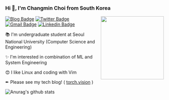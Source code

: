 ### Hi 👋, I'm Changmin Choi from South Korea

<img align='right' src='https://torch.vision/assets/profile-placeholder.png' width='200"'>

[![Blog Badge](https://img.shields.io/badge/-torch.vision-EE4C2C?style=flat-square&logo=blogger&logoColor=white&link=https://torch.vision)](https://torch.vision)
[![Twitter Badge](https://img.shields.io/badge/-@ryul99__dev-1ca0f1?style=flat-square&labelColor=1ca0f1&logo=twitter&logoColor=white&link=https://twitter.com/ryul99_dev)](https://twitter.com/ryul99_dev)
[![Gmail Badge](https://img.shields.io/badge/-cmchoi9901@gmail.com-red?style=flat-square&labelColor=red&logo=Gmail&logoColor=white&link=mailto:cmchoi9901@gmail.com)](mailto:cmchoi9901@gmail.com)
[![Linkedin Badge](https://img.shields.io/badge/-ryul99-blue?style=flat-square&logo=Linkedin&logoColor=white&link=https://www.linkedin.com/in/ryul99/)](https://www.linkedin.com/in/ryul99)

📚 I'm undergraduate student at Seoul National University (Computer Science and Engineering)

✨ I'm interested in combination of ML and System Engineering

😍 I like Linux and coding with Vim

✒ Please see my tech blog! ( [torch.vision](https://torch.vision) )

![Anurag's github stats](https://github-readme-stats.vercel.app/api?username=ryul99&count_private=true&show_icons=true&)
